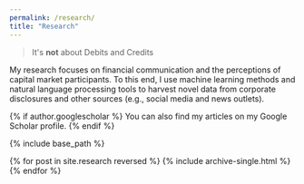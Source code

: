 ```yaml
---
permalink: /research/
title: "Research"
---
```


> It's **not** about Debits and Credits

My research focuses on financial communication and the perceptions of capital market participants. To this end, I use machine learning methods and natural language processing tools to harvest novel data from corporate disclosures and other sources (e.g., social media and news outlets).

{% if author.googlescholar %} You can also find my articles on my Google Scholar profile. {% endif %}

{% include base_path %}

{% for post in site.research reversed %} {% include archive-single.html %} {% endfor %}

